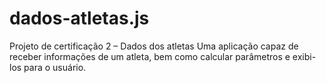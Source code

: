# dados-atletas.js
Projeto de certificação 2 – Dados dos atletas
Uma aplicação capaz de receber informações de um atleta, bem como calcular parâmetros e exibi-los para o usuário.
